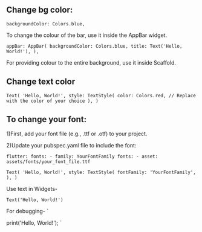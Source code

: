 ## Change bg color:

  `
backgroundColor: Colors.blue,
`

To change the colour of the bar, use it inside the AppBar widget.

`
        appBar: AppBar(
          backgroundColor: Colors.blue,
          title: Text('Hello, World!'),
        ),
 `
 
For providing colour to the entire background, use it inside Scaffold.

## Change text color
`
Text(
  'Hello, World!',
  style: TextStyle(
    color: Colors.red, // Replace with the color of your choice
  ),
)
`

## To change your font:


1)First, add your font file (e.g., .ttf or .otf) to your project.

2)Update your pubspec.yaml file to include the font:

`
flutter:
  fonts:
    - family: YourFontFamily
      fonts:
        - asset: assets/fonts/your_font_file.ttf
`

`
Text(
  'Hello, World!',
  style: TextStyle(
    fontFamily: 'YourFontFamily',
  ),
)
`

Use text in Widgets-

`
Text('Hello, World!')
`

For debugging-
`

print('Hello, World!');
`
